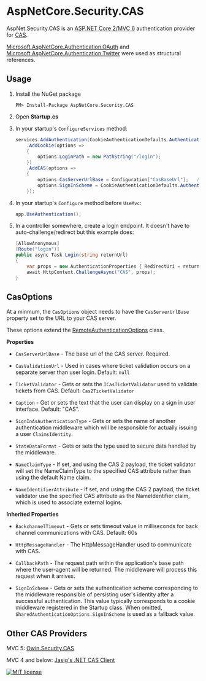 AspNetCore.Security.CAS
===================

AspNet.Security.CAS is an [ASP.NET Core 2/MVC 6](https://docs.microsoft.com/en-us/aspnet/core/) authentication provider for [CAS](https://github.com/apereo/cascas).

[Microsoft.AspNetCore.Authentication.OAuth](https://github.com/aspnet/Security/tree/dev/src/Microsoft.AspNetCore.Authentication.Twitter) and [Microsoft.AspNetCore.Authentication.Twitter](https://github.com/aspnet/Security/tree/dev/src/Microsoft.AspNetCore.Authentication.Twitter) were used as structural references.

## Usage

1. Install the NuGet package

    `PM> Install-Package AspNetCore.Security.CAS`

1. Open **Startup.cs**

1. In your startup's `ConfigureServices` method:

	```c#
	services.AddAuthentication(CookieAuthenticationDefaults.AuthenticationScheme)
		.AddCookie(options =>
		{
			options.LoginPath = new PathString("/login");
		})
		.AddCAS(options =>
		{
			options.CasServerUrlBase = Configuration["CasBaseUrl"];   // Set in `appsettings.json` file.
			options.SignInScheme = CookieAuthenticationDefaults.AuthenticationScheme;
		});
	```

1. In your startup's `Configure` method before `UseMvc`:

    ```c#
    app.UseAuthentication();
    ```

1. In a controller somewhere, create a login endpoint.  It doesn't have to auto-challenge/redirect but this example does:

	```c#
    [AllowAnonymous]
    [Route("login")]
    public async Task Login(string returnUrl)
    {
        var props = new AuthenticationProperties { RedirectUri = returnUrl };
        await HttpContext.ChallengeAsync("CAS", props);
    }
	```

## CasOptions

At a minmum, the `CasOptions` object needs to have the `CasServerUrlBase` property set to the URL to your CAS server.

These options extend the [RemoteAuthenticationOptions](https://github.com/aspnet/Security/blob/dev/src/Microsoft.AspNetCore.Authentication/RemoteAuthenticationOptions.cs) class.

**Properties**

* `CasServerUrlBase` - The base url of the CAS server.  Required.

* `CasValidationUrl` - Used in cases where ticket validation occurs on a separate server than user login.  Default: `null`

* `TicketValidator` - Gets or sets the `ICasTicketValidator` used to validate tickets from CAS. Default: `Cas2TicketValidator`

* `Caption` - Get or sets the text that the user can display on a sign in user interface.  Default: "CAS".

* `SignInAsAuthenticationType` - Gets or sets the name of another authentication middleware which will be responsible for actually issuing a user `ClaimsIdentity`.

* `StateDataFormat` - Gets or sets the type used to secure data handled by the middleware.

* `NameClaimType` - If set, and using the CAS 2 payload, the ticket validator will set the NameClaimType to the specified CAS attribute rather than using the default Name claim.

* `NameIdentifierAttribute` - If set, and using the CAS 2 payload, the ticket validator use the specified CAS attribute as the NameIdentifier claim, which is used to associate external logins.

**Inherited Properties**

* `BackchannelTimeout` - Gets or sets timeout value in milliseconds for back channel communications with CAS.  Default: 60s

* `HttpMessageHandler` - The HttpMessageHandler used to communicate with CAS.  

* `CallbackPath` - The request path within the application's base path where the user-agent will be returned.  The middleware will process this request when it arrives.

* `SignInScheme` - Gets or sets the authentication scheme corresponding to the middleware responsible of persisting user's identity after a successful authentication.  This value typically corresponds to a cookie middleware registered in the Startup class.  When omitted, `SharedAuthenticationOptions.SignInScheme` is used as a fallback value.

## Other CAS Providers

MVC 5: [Owin.Security.CAS](https://github.com/noelbundick/Owin.Security.CAS)

MVC 4 and below: [Jasig's .NET CAS Client](https://github.com/Jasig/dotnet-cas-client)


[![MIT license](https://img.shields.io/badge/license-MIT-blue.svg)](https://github.com/IUCrimson/AspNet.Security.CAS/blob/master/LICENSE.md)
